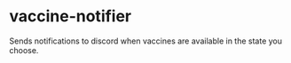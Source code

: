 # vaccine-notifier
Sends notifications to discord when vaccines are available in the state you choose.

